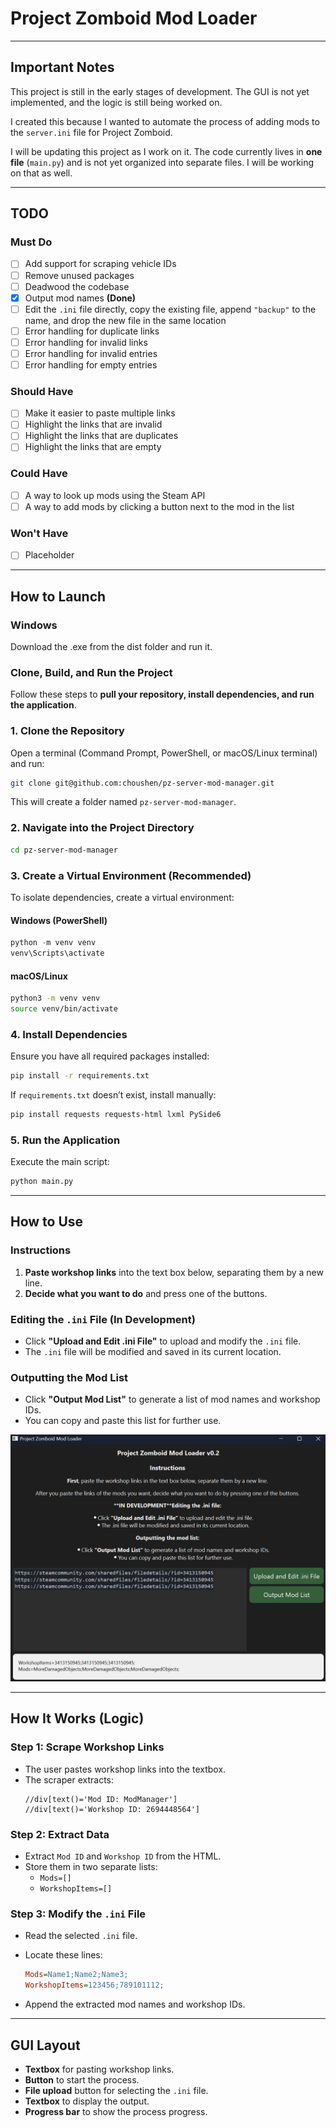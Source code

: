 # Project Zomboid Mod Loader

---

## **Important Notes**

This project is still in the early stages of development. The GUI is not yet implemented, and the logic is still being worked on. 

I created this because I wanted to automate the process of adding mods to the `server.ini` file for Project Zomboid. 

I will be updating this project as I work on it. The code currently lives in **one file** (`main.py`) and is not yet organized into separate files. I will be working on that as well.

---

## **TODO**

### **Must Do**
- [ ] Add support for scraping vehicle IDs
- [ ] Remove unused packages
- [ ] Deadwood the codebase
- [x] Output mod names **(Done)**
- [ ] Edit the `.ini` file directly, copy the existing file, append `"backup"` to the name, and drop the new file in the same location
- [ ] Error handling for duplicate links
- [ ] Error handling for invalid links
- [ ] Error handling for invalid entries
- [ ] Error handling for empty entries

### **Should Have**
- [ ] Make it easier to paste multiple links
- [ ] Highlight the links that are invalid
- [ ] Highlight the links that are duplicates
- [ ] Highlight the links that are empty

### **Could Have**
- [ ] A way to look up mods using the Steam API
- [ ] A way to add mods by clicking a button next to the mod in the list

### **Won't Have**
- [ ] Placeholder

---

## **How to Launch**

### Windows

Download the .exe from the dist folder and run it.

### **Clone, Build, and Run the Project**

Follow these steps to **pull your repository, install dependencies, and run the application**.

### **1. Clone the Repository**
Open a terminal (Command Prompt, PowerShell, or macOS/Linux terminal) and run:

```bash
git clone git@github.com:choushen/pz-server-mod-manager.git
```
This will create a folder named `pz-server-mod-manager`.

### **2. Navigate into the Project Directory**
```bash
cd pz-server-mod-manager
```

### **3. Create a Virtual Environment (Recommended)**
To isolate dependencies, create a virtual environment:

#### **Windows (PowerShell)**
```powershell
python -m venv venv
venv\Scripts\activate
```

#### **macOS/Linux**
```bash
python3 -m venv venv
source venv/bin/activate
```

### **4. Install Dependencies**
Ensure you have all required packages installed:

```bash
pip install -r requirements.txt
```

If `requirements.txt` doesn’t exist, install manually:

```bash
pip install requests requests-html lxml PySide6
```

### **5. Run the Application**
Execute the main script:

```bash
python main.py
```

---

## **How to Use**

### **Instructions**
1. **Paste workshop links** into the text box below, separating them by a new line.
2. **Decide what you want to do** and press one of the buttons.

### **Editing the `.ini` File (In Development)**
- Click **"Upload and Edit .ini File"** to upload and modify the `.ini` file.
- The `.ini` file will be modified and saved in its current location.

### **Outputting the Mod List**
- Click **"Output Mod List"** to generate a list of mod names and workshop IDs.
- You can copy and paste this list for further use.

![Demo](demo_01.png)

---

## **How It Works (Logic)**

### **Step 1: Scrape Workshop Links**
- The user pastes workshop links into the textbox.
- The scraper extracts:
  ```xpath
  //div[text()='Mod ID: ModManager']
  //div[text()='Workshop ID: 2694448564']
  ```

### **Step 2: Extract Data**
- Extract `Mod ID` and `Workshop ID` from the HTML.
- Store them in two separate lists:
  - `Mods=[]`
  - `WorkshopItems=[]`

### **Step 3: Modify the `.ini` File**
- Read the selected `.ini` file.
- Locate these lines:

  ```ini
  Mods=Name1;Name2;Name3;
  WorkshopItems=123456;789101112;
  ```

- Append the extracted mod names and workshop IDs.

---

## **GUI Layout**
- **Textbox** for pasting workshop links.
- **Button** to start the process.
- **File upload** button for selecting the `.ini` file.
- **Textbox** to display the output.
- **Progress bar** to show the process progress.
